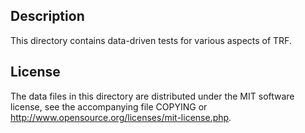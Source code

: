 Description
------------

This directory contains data-driven tests for various aspects of TRF.

License
--------

The data files in this directory are distributed under the MIT software
license, see the accompanying file COPYING or
http://www.opensource.org/licenses/mit-license.php.

